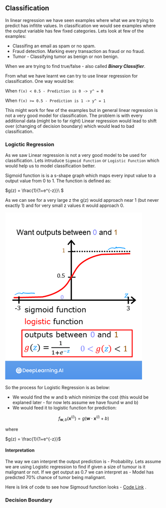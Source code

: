 ## Classification
In linear regression we have seen examples where what we are trying to predict has infitite values. In classification we would see examples where the output variable has few fixed categories. Lets look at few of the examples:

* Classifing an email as spam or no spam.
* Fraud detection. Marking every transaction as fraud or no fraud.
* Tumor - Classifying tumor as benign or non benign. 

When we are trying to find true/false - also called ***Binary Classifier***. 

From what we have learnt we can try to use linear regression for classification. One way would be:

When `f(x) < 0.5 - Prediction is 0 -> y^ = 0`

When `f(x) >= 0.5 - Prediction is 1 -> y^ = 1`

This might work for few of the examples but in general linear regression is not a very good model for classification. The problem is with every additional data (might be to far right) Linear regression would lead to shift over (changing of decision boundary) which would lead to bad classification.

### Logictic Regression
As we saw Linear regression is not a very good model to be used for classification. Lets intruduce `Sigmoid Function` or `Logistic Function` which would help us to model classification better. 

Sigmoid function is is a s-shape graph which maps every input value to a output value from 0 to 1. The function is defined as:

$g(z) = \frac{1}{1+e^{-z}}\ $

As we can see for a very large z the g(z) would approach near 1 (but never exactly 1) and for very small z values it would approach 0. 


![Sigmoid Function](images/sigmoid.png)

So the process for Logistic Regression is as below:

* We would find the w and b which minimize the cost (this would be explaned later - for now lets assume we have found w and b)
* We would feed it to logistic function for prediction:

$$ f_{\mathbf{w},b}(\mathbf{x}^{(i)}) = g(\mathbf{w} \cdot \mathbf{x}^{(i)} + b ) $$ 

  where

  $g(z) = \frac{1}{1+e^{-z}}\$


#### Interpretation
The way we can interpret the output prediction is - Probability. Lets assume we are using Logistic regression to find if given a size of tumour is it malignant or not. If we get output as 0.7 we can interpret as  - Model has predicted 70% chance of tumor being malignant. 

Here is link of code to see how Sigmoud function looks - [Code Link](https://github.com/satishThakur/data-science/blob/main/machine-learning/classification/sigmoid_function.ipynb) .

### Decision Boundary

